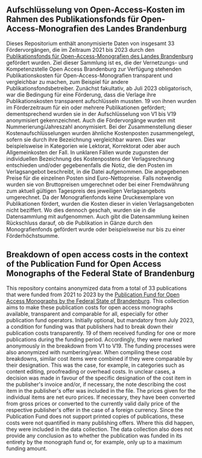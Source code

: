 ## Aufschlüsselung von Open-Access-Kosten im Rahmen des Publikationsfonds für Open-Access-Monografien des Landes Brandenburg
Dieses Repositorium enthält anonymisierte Daten von insgesamt 33 Fördervorgängen, die im Zeitraum 2021 bis 2023 durch den [Publikationsfonds für Open-Access-Monografien des Landes Brandenburg](https://open-access-brandenburg.de/fonds/) gefördert wurden. Ziel dieser Sammlung ist es, die der Vernetzungs- und Kompetenzstelle Open Access Brandenburg zur Verfügung stehenden Publikationskosten für Open-Access-Monografien transparent und vergleichbar zu machen, zum Beispiel für andere Publikationsfondsbetreiber.
Zunächst fakultativ, ab Juli 2023 obligatorisch, war die Bedingung für eine Förderung, dass die Verlage ihre Publikationskosten transparent aufschlüsseln mussten. 19 von ihnen wurden im Förderzeitraum für ein oder mehrere Publikationen gefördert; dementsprechend wurden sie in der Aufschlüsselung von V1 bis V19 anonymisiert gekennzeichnet. Auch die Fördervorgänge wurden mit Nummerierung/Jahreszahl anonymisiert. 
Bei der Zusammenstellung dieser Kostenaufschlüsselungen wurden ähnliche Kostenposten zusammengelegt, sofern sie durch ihre Bezeichnung vergleichbar waren. Dies war beispielsweise in Kategorien wie Lektorat, Korrektorat oder aber auch Allgemeinkosten der Fall. In unklaren Fällen wurde zugunsten der individuellen Bezeichnung des Kostenpostens der Verlagsrechnung entschieden und/oder gegebenenfalls die Notiz, die den Posten im Verlagsangebot beschreibt, in die Datei aufgenommen. Die angegebenen Preise für die einzelnen Posten sind Euro-Nettopreise. Falls notwendig wurden sie von Bruttopreisen umgerechnet oder bei einer Fremdwährung zum aktuell gültigen Tagespreis des jeweiligen Verlagsangebots umgerechnet. Da der Monografienfonds keine Druckexemplare von Publikationen fördert, wurden die Kosten dieser in vielen Verlagsangeboten nicht beziffert. Wo dies dennoch geschah, wurden sie in die Datensammlung mit aufgenommen. Auch gibt die Datensammlung keinen Rückschluss darauf, ob die Publikation in Gänze durch den Monografienfonds gefördert wurde oder beispielsweise nur bis zu einer Förderhöchstsumme. 

## Breakdown of open access costs in the context of the Publication Fund for Open Access Monographs of the Federal State of Brandenburg
This repository contains anonymized data from a total of 33 publications that were funded from 2021 to 2023 by the [Publication Fund for Open Access Monographs by the Federal State of Brandenburg](https://open-access-brandenburg.de/en/publication-funds/). This collection aims to make these publication costs for open access monographs available, transparent and comparable for all, especially for other publication fund operators.
Initially optional, but mandatory from July 2023, a condition for funding was that publishers had to break down their publication costs transparently. 19 of them received funding for one or more publications during the funding period. Accordingly, they were marked anonymously in the breakdown from V1 to V19. The funding processes were also anonymized with numbering/year.
When compiling these cost breakdowns, similar cost items were combined if they were comparable by their designation. This was the case, for example, in categories such as content editing, proofreading or overhead costs. In unclear cases, a decision was made in favour of the specific designation of the cost item in the publisher's invoice and/or, if necessary, the note describing the cost item in the publisher's offer was included in the file. The prices given for the individual items are net euro prices. If necessary, they have been converted from gross prices or converted to the currently valid daily price of the respective publisher's offer in the case of a foreign currency. Since the Publication Fund does not support printed copies of publications, these costs were not quantified in many publishing offers. Where this did happen, they were included in the data collection. The data collection also does not provide any conclusion as to whether the publication was funded in its entirety by the monograph fund or, for example, only up to a maximum funding amount.
